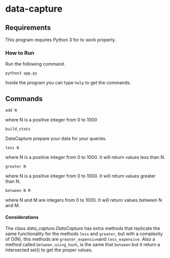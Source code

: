 # data-capture

## Requirements
This program requires Python 3 for to work properly.

### How to Run

Run the following command. 

`python3 app.py`

Inside the program you can type `help` to get the commands.


## Commands

`add N`

where N is a positive integer from 0 to 1000

`build_stats`

DataCapture prepare your data for your queries.

`less N`

where N is a positive integer from 0 to 1000. It will return values less than N.

`greater N`

where N is a positive integer from 0 to 1000. It will return values greater than N.

`between N M`

where N and M are integers from 0 to 1000. It will return values between N and M.


#### Considerations
The class *data_capture.DataCapture* has extra methods that replicate the same functionality for the methods `less` and `greater`, but with a complexity of O(N), 
this methods are `greater_expensive`and `less_expensive`.
Also a method called `between_using_hash`, is the same that `between` but it return a intersected set() to get the proper values.

